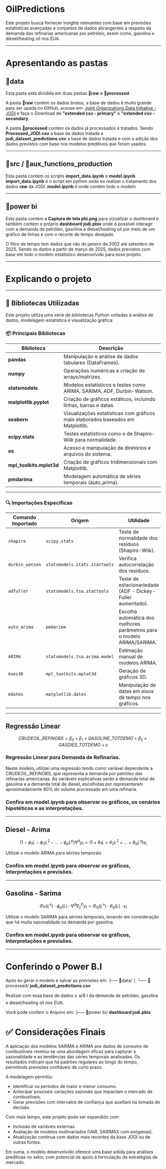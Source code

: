 # OilPredictions
Este projeto busca fornecer insights relevantes com base em previsões estatísticas avançadas e conjuntos de dados abrangentes a respeito da demanda das refinarias americanas por petróleo, assim como, gasolina e diesel/heating oil nos EUA.

---
# Apresentando as pastas

## **📂data**

Esta pasta está dividida em duas pastas **📂raw** e **📂processed**.

A pasta **📂raw** contém os dados brutos, a base de dados é muito grande para ser upada no GitHub, acesse em: 
[Joint Organizations Data Initiative - JODI](https://www.jodidata.org/oil/database/data-downloads.aspx) e faça o Download de **"extended csv - primary"** e **"extended csv - secondary**.

A pasta **📂processed** contém os dados já processados e tratados. Sendo **Processed_JODI.csv** a base de dados tratada e **jodi_dataset_predictions.csv** a base de dados tratada e com a adição dos dados previstos com base nos modelos preditivos que foram usados.

---
## 📂**src** / 📂**aux_functions_production**

Esta pasta contém os scripts **import_data.ipynb** e **model.ipynb**
**import_data.ipynb** é o script em python onde eu realizei o tratamento dos dados **raw** da JODI.
**model.ipynb** é onde contém todo o modelo

---
## 📂power bi

Esta pasta contém a **Captura de tela pbi.png** para vizualizar o dashboard e também contém o próprio **dashboard jodi.pbix** onde é possível interagir com a demanda de petróleo, gasolina e diesel/heating oil por meio de um gráfico de linhas e com o recorte de tempo desejado. 

O filtro de tempo tem dados que vão de janeiro de 2002 até setembro de 2025. Sendo os dados a partir de março de 2025, dados previstos com base em todo o modelo estatístico desenvolvido para esse projeto. 

---

# Explicando o projeto

---

## 🧪 Bibliotecas Utilizadas

Este projeto utiliza uma série de bibliotecas Python voltadas à análise de dados, modelagem estatística e visualização gráfica:

### 📦 Principais Bibliotecas

| Biblioteca | Descrição |
|------------|-----------|
| **pandas** | Manipulação e análise de dados tabulares (DataFrames). |
| **numpy** | Operações numéricas e criação de arrays/matrizes. |
| **statsmodels** | Modelos estatísticos e testes como ARIMA, SARIMA, ADF, Durbin-Watson. |
| **matplotlib.pyplot** | Criação de gráficos estáticos, incluindo linhas, barras e datas. |
| **seaborn** | Visualizações estatísticas com gráficos mais elaborados baseados em Matplotlib. |
| **scipy.stats** | Testes estatísticos como o de Shapiro-Wilk para normalidade. |
| **os** | Acesso e manipulação de diretórios e arquivos do sistema. |
| **mpl_toolkits.mplot3d** | Criação de gráficos tridimensionais com Matplotlib. |
| **pmdarima** | Modelagem automática de séries temporais (auto_arima). |

---

### 🔍 Importações Específicas

| Comando Importado | Origem | Utilidade |
|-------------------|--------|----------|
| `shapiro` | `scipy.stats` | Teste de normalidade dos resíduos (Shapiro-Wilk). |
| `durbin_watson` | `statsmodels.stats.stattools` | Verifica autocorrelação dos resíduos. |
| `adfuller` | `statsmodels.tsa.stattools` | Teste de estacionariedade (ADF - Dickey-Fuller aumentado). |
| `auto_arima` | `pmdarima` | Escolha automática dos melhores parâmetros para o modelo ARIMA/SARIMA. |
| `ARIMA` | `statsmodels.tsa.arima.model` | Estimação manual de modelos ARIMA. |
| `Axes3D` | `mpl_toolkits.mplot3d` | Geração de gráficos 3D. |
| `mdates` | `matplotlib.dates` | Manipulação de datas em eixos de tempo nos gráficos. |

---
## Regressão Linear

```math
CRUDEOIL\_REFINOBS = \beta_0 + \beta_1 \times GASOLINE\_TOTDEMO + \beta_2 \times GASDIES\_TOTDEMO + \varepsilon
```
### Regressão Linear para Demanda de Refinarias.
Neste modelo, utilizei uma regressão tendo como variável dependente a CRUDEOIL_REFINOBS, 
que representa a demanda por petróleo das refinarias americanas. As variáveis explicativas serão a demanda total de gasolina e a demanda total de diesel, 
escolhidas por representarem aproximadamente 80% do volume processado em uma refinaria.

### Confira em **model.ipynb** para observar os gráficos, os cenários hipotéticos e as interpretações.

--- 
## Diesel - Arima

```math
(1 - \phi_1 L - \phi_2 L^2 - \ldots - \phi_p L^p) \nabla^d y_t = (1 + \theta_1 L + \theta_2 L^2 + \ldots + \theta_q L^q) \epsilon_t
```

Utilizei o modelo ARIMA para sérires temporais
### Confira em **model.ipynb** para observar os gráficos, interpretações e previsões.

---
## Gasolina - Sarima

```math
\Phi_P(L^s) \cdot \phi_p(L) \cdot \nabla^d \nabla_s^D y_t = \Theta_Q(L^s) \cdot \theta_q(L) \cdot \epsilon_t
```

Utilizei o modelo SARIMA para sérires temporais, levando em consideração que há muita sazonalidade na demanda por gasolina.
### Confira em **model.ipynb** para observar os gráficos, interpretações e previsões.

---
# Conferindo o Power B.I 

Após eu gerar o modelo e salvar as previsões em:
├── 📂data/
│ └── 📂processed/ **jodi_dataset_predictions.csv**

Realizei com essa base de dados o 📊B.I da demanda de petróleo, gasolina e diesel/heating oil nos EUA.

Você pode conferir o Arquivo em:
├── 📂power bi/ **dashboard jodi.pbix**

# ✅ Considerações Finais

A aplicação dos modelos SARIMA e ARIMA aos dados de consumo de combustíveis revelou-se uma abordagem eficaz para capturar a sazonalidade e as tendências das séries temporais analisadas. Os resultados indicam que há padrões regulares ao longo do tempo, permitindo previsões confiáveis de curto prazo.

A modelagem permitiu:

- Identificar os períodos de maior e menor consumo.
- Antecipar possíveis variações sazonais que impactam o mercado de combustíveis.
- Gerar previsões com intervalos de confiança que auxiliam na tomada de decisão.

Com mais tempo, este projeto pode ser expandido com:

- Inclusão de variáveis externas.
- Avaliação de modelos multivariados (VAR, SARIMAX com exógenas).
- Atualização contínua com dados mais recentes da base JODI ou de outras fontes.

Em suma, o modelo desenvolvido oferece uma base sólida para análises preditivas no setor, com potencial de apoio à formulação de estratégias de mercado.






